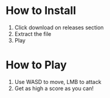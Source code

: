 # How to Install
1. Click download on releases section
2. Extract the file
3. Play

# How to Play
1. Use WASD to move, LMB to attack
2. Get as high a score as you can!
